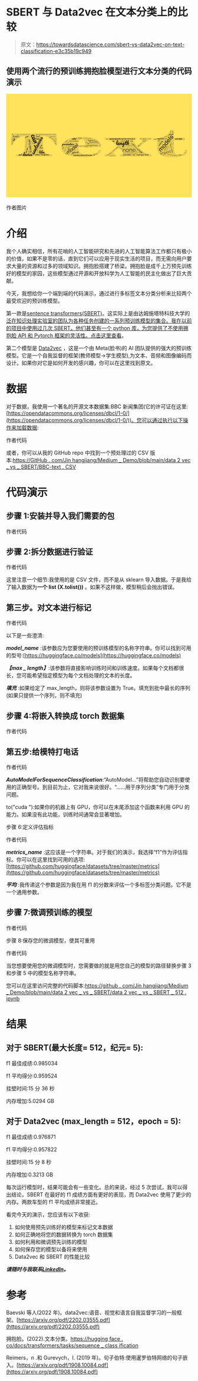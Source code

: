 # SBERT 与 Data2vec 在文本分类上的比较

> 原文：<https://towardsdatascience.com/sbert-vs-data2vec-on-text-classification-e3c35b19c949>

## 使用两个流行的预训练拥抱脸模型进行文本分类的代码演示

![](img/9a8a0ef4da7db5656b01406a96202359.png)

作者图片

# 介绍

我个人确实相信，所有花哨的人工智能研究和先进的人工智能算法工作都只有极小的价值，如果不是零的话，直到它们可以应用于现实生活的项目，而无需向用户要求大量的资源和过多的领域知识。拥抱脸搭建了桥梁。拥抱脸是成千上万预先训练好的模型的家园，这些模型通过开源和开放科学为人工智能的民主化做出了巨大贡献。

今天，我想给你一个端到端的代码演示，通过进行多标签文本分类分析来比较两个最受欢迎的预训练模型。

第一款是[sentence transformers(SBERT)](https://www.sbert.net/)。这实际上是由达姆施塔特科技大学的[泛在知识处理实验室的团队为各种任务创建的一系列预训练模型的集合。我在以前的项目中使用过几次 SBERT。他们甚至有一个 python 库，为您提供了不使用拥抱脸 API 和 Pytorch 框架的灵活性。点击这里查看](https://www.informatik.tu-darmstadt.de/ukp/ukp_home/index.en.jsp)。

第二个模型是 [Data2vec](https://ai.facebook.com/blog/the-first-high-performance-self-supervised-algorithm-that-works-for-speech-vision-and-text/) ，这是一个由 Meta(脸书)的 AI 团队提供的强大的预训练模型。它是一个自我监督的框架(教师模型→学生模型),为文本、音频和图像编码而设计。如果你对它是如何开发的感兴趣，你可以在这里找到原文。

# 数据

对于数据，我使用一个著名的开源文本数据集:BBC 新闻集团(它的许可证在这里:[https://opendatacommons.org/licenses/dbcl/1-0/](https://opendatacommons.org/licenses/dbcl/1-0/))。您可以通过执行以下操作来加载数据:

作者代码

或者，你可以从我的 GitHub repo 中找到一个预处理过的 CSV 版本:[https://GitHub . com/Jin hangjiang/Medium _ Demo/blob/main/data 2 vec _ vs _ SBERT/BBC-text . CSV](https://github.com/jinhangjiang/Medium_Demo/blob/main/Data2vec_vs_SBERT/bbc-text.csv)

# 代码演示

## 步骤 1:安装并导入我们需要的包

作者代码

## 步骤 2:拆分数据进行验证

作者代码

这里注意一个细节:我使用的是 CSV 文件，而不是从 sklearn 导入数据。于是我给了输入数据为**一个 list (X.tolist())** 。如果不这样做，模型稍后会抛出错误。

## 第三步。对文本进行标记

作者代码

以下是一些澄清:

***model_name*** :该参数应为您要使用的预训练模型的名称字符串。你可以找到可用的型号:[https://huggingface.co/models](https://huggingface.co/models)

***【max _ length】***:该参数将直接影响训练时间和训练速度。如果每个文档都很长，您可能希望指定模型为每个文档处理的文本的长度。

***填充*** :如果给定了 max_length，则将该参数设置为 True。填充到批中最长的序列(如果只提供一个序列，则不填充)

## 步骤 4:将嵌入转换成 torch 数据集

作者代码

## 第五步:给模特打电话

作者代码

***AutoModelForSequenceClassification***:“AutoModel…”将帮助您自动识别要使用的正确型号。到目前为止，它对我来说很好。“……用于序列分类”专门用于分类问题。

to("cuda "):如果你的机器上有 GPU，你可以在末尾添加这个函数来利用 GPU 的能力。如果没有此功能，训练时间通常会显著增加。

步骤 6:定义评估指标

作者代码

***metrics_name*** :这应该是一个字符串。对于我们的演示，我选择“f1”作为评估指标。你可以在这里找到可用的选项:[https://github.com/huggingface/datasets/tree/master/metrics](https://github.com/huggingface/datasets/tree/master/metrics)

***平均*** :我传递这个参数是因为我在用 f1 的分数来评估一个多标签分类问题。它不是一个通用参数。

## 步骤 7:微调预训练的模型

作者代码

步骤 8:保存您的微调模型，使其可重用

作者代码

当您想要使用您的微调模型时，您需要做的就是用您自己的模型的路径替换步骤 3 和步骤 5 中的模型名称字符串。

您可以在这里访问完整的代码脚本:[https://github . com/Jin hangjiang/Medium _ Demo/blob/main/data 2 vec _ vs _ SBERT/data 2 vec _ vs _ SBERT _ 512 . ipynb](https://github.com/jinhangjiang/Medium_Demo/blob/main/Data2vec_vs_SBERT/Data2vec_vs_SBERT_512.ipynb)

# 结果

## 对于 SBERT(最大长度= 512，纪元= 5):

f1 最佳成绩:0.985034

f1 平均得分:0.959524

挂壁时间:15 分 36 秒

内存增加:5.0294 GB

## 对于 Data2vec (max_length = 512，epoch = 5):

f1 最佳成绩:0.976871

f1 平均得分:0.957822

挂壁时间:15 分 8 秒

内存增加:0.3213 GB

每次运行模型时，结果可能会有一些变化。总的来说，经过 5 次尝试，我可以得出结论，SBERT 在最好的 f1 成绩方面有更好的表现，而 Data2vec 使用了更少的内存。两款车型的 f1 平均成绩非常接近。

看完今天的演示，您应该有以下收获:

1.  如何使用预先训练好的模型来标记文本数据
2.  如何正确地将您的数据转换为 torch 数据集
3.  如何利用和微调预先训练的模型
4.  如何保存您的模型以备将来使用
5.  Data2vec 和 SBERT 的性能比较

***请随时与我联系***[***LinkedIn***](https://www.linkedin.com/in/jinhangjiang/)***。***

# 参考

Baevski 等人(2022 年)。data2vec:语音、视觉和语言自我监督学习的一般框架。[https://arxiv.org/pdf/2202.03555.pdf](https://arxiv.org/pdf/2202.03555.pdf)

拥抱脸。(2022).文本分类。[https://hugging face . co/docs/transformers/tasks/sequence _ class ification](https://huggingface.co/docs/transformers/tasks/sequence_classification)

Reimers，n .和 Gurevych，I. (2019 年)。句子伯特:使用暹罗伯特网络的句子嵌入。[https://arxiv.org/pdf/1908.10084.pdf](https://arxiv.org/pdf/1908.10084.pdf)